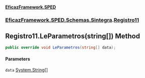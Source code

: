 #### [EficazFramework.SPED](EficazFrameworkSPED.md 'EficazFramework SPED')
### [EficazFramework.SPED.Schemas.Sintegra](EficazFramework.SPED.Schemas.Sintegra.md 'EficazFramework.SPED.Schemas.Sintegra').[Registro11](EficazFramework.SPED.Schemas.Sintegra/Registro11.md 'EficazFramework.SPED.Schemas.Sintegra.Registro11')

## Registro11.LeParametros(string[]) Method

```csharp
public override void LeParametros(string[] data);
```
#### Parameters

<a name='EficazFramework.SPED.Schemas.Sintegra.Registro11.LeParametros(string[]).data'></a>

`data` [System.String](https://docs.microsoft.com/en-us/dotnet/api/System.String 'System.String')[[]](https://docs.microsoft.com/en-us/dotnet/api/System.Array 'System.Array')